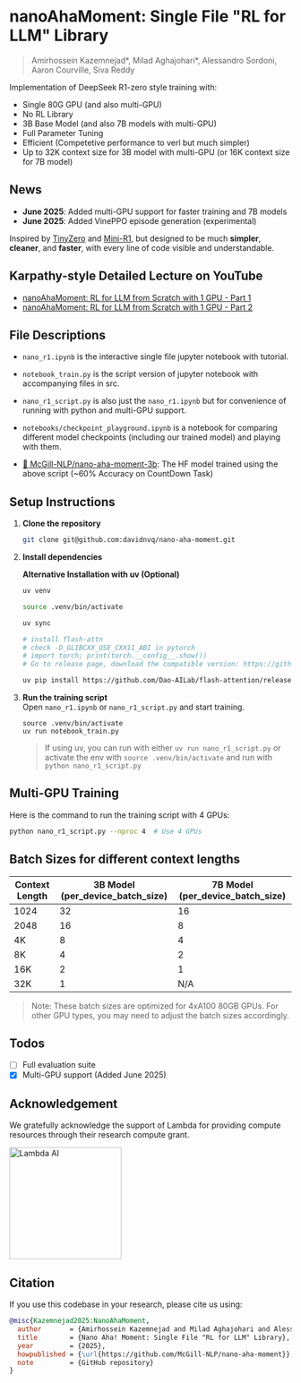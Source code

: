 # nanoAhaMoment: Single File "RL for LLM" Library
> Amirhossein Kazemnejad*, Milad Aghajohari*, Alessandro Sordoni, Aaron Courville, Siva Reddy

Implementation of DeepSeek R1-zero style training with:

- Single 80G GPU (and also multi-GPU)
- No RL Library 
- 3B Base Model (and also 7B models with multi-GPU)
- Full Parameter Tuning 
- Efficient (Competetive performance to verl but much simpler)
- Up to 32K context size for 3B model with multi-GPU (or 16K context size for 7B model)

## News
- **June 2025**: Added multi-GPU support for faster training and 7B models
- **June 2025**: Added VinePPO episode generation (experimental)

Inspired by [TinyZero](https://github.com/Jiayi-Pan/TinyZero) and [Mini-R1](https://www.philschmid.de/mini-deepseek-r1), but designed to be much **simpler**, **cleaner**, and **faster**, with every line of code visible and understandable.

## Karpathy-style Detailed Lecture on YouTube

- [nanoAhaMoment: RL for LLM from Scratch with 1 GPU - Part 1](https://youtu.be/ZMO5tv30ri8)
- [nanoAhaMoment: RL for LLM from Scratch with 1 GPU - Part 2](https://youtu.be/dxhCyhc_bcQ)

## File Descriptions
- `nano_r1.ipynb` is the interactive single file jupyter notebook with tutorial.
- `notebook_train.py` is the script version of jupyter notebook with accompanying files in src.


- `nano_r1_script.py` is also just the `nano_r1.ipynb` but for convenience of running with python and multi-GPU support.
- `notebooks/checkpoint_playground.ipynb` is a notebook for comparing different model checkpoints (including our trained model) and playing with them.
- [🤗 McGill-NLP/nano-aha-moment-3b](https://huggingface.co/McGill-NLP/nano-aha-moment-3b): The HF model trained using the above script (~60\% Accuracy on CountDown Task)

## Setup Instructions

1. **Clone the repository**  
   ```bash
   git clone git@github.com:davidnvq/nano-aha-moment.git
   ```

2. **Install dependencies**  

   **Alternative Installation with uv (Optional)**  
   ```bash
   uv venv

   source .venv/bin/activate

   uv sync
   
   # install flash-attn
   # check -D_GLIBCXX_USE_CXX11_ABI in pytorch
   # import torch; print(torch.__config__.show())
   # Go to release page, download the compatible version: https://github.com/Dao-AILab/flash-attention/releases. Should be compatible with (python version, pytorch version, cxxabi, cuda version)

   uv pip install https://github.com/Dao-AILab/flash-attention/releases/download/v2.7.4.post1/flash_attn-2.7.4.post1+cu12torch2.5cxx11abiFALSE-cp311-cp311-linux_x86_64.whl
   
   ```

3. **Run the training script**  
   Open `nano_r1.ipynb` or `nano_r1_script.py` and start training.

   ```
   source .venv/bin/activate
   uv run notebook_train.py
   ```

   > If using uv, you can run with either `uv run nano_r1_script.py` or activate the env with `source .venv/bin/activate` and run with `python nano_r1_script.py`

## Multi-GPU Training
Here is the command to run the training script with 4 GPUs:
```bash
python nano_r1_script.py --nproc 4  # Use 4 GPUs
```

## Batch Sizes for different context lengths

| Context Length | 3B Model (per_device_batch_size) | 7B Model (per_device_batch_size) |
|---------------|----------------------------------|----------------------------------|
| 1024            | 32                               | 16                               |
| 2048            | 16                               | 8                               |
| 4K            | 8                               | 4                               |
| 8K            | 4                               | 2                                |
| 16K           | 2                                | 1                                |
| 32K           | 1                                | N/A                              |

> Note: These batch sizes are optimized for 4xA100 80GB GPUs. For other GPU types, you may need to adjust the batch sizes accordingly.

## Todos
- [ ] Full evaluation suite
- [x] Multi-GPU support (Added June 2025)

## Acknowledgement
We gratefully acknowledge the support of Lambda for providing compute resources through their research compute grant.
<p align="left">
  <img src="https://lambda.ai/hubfs/lambda%20logo%202.svg" alt="Lambda AI" width="200">
</p>

## Citation
If you use this codebase in your research, please cite us using:

```bibtex
@misc{Kazemnejad2025:NanoAhaMoment,
  author       = {Amirhossein Kazemnejad and Milad Aghajohari and Alessandro Sordoni and Aaron Courville and Siva Reddy},
  title        = {Nano Aha! Moment: Single File "RL for LLM" Library},
  year         = {2025},
  howpublished = {\url{https://github.com/McGill-NLP/nano-aha-moment}},
  note         = {GitHub repository}
}
```
